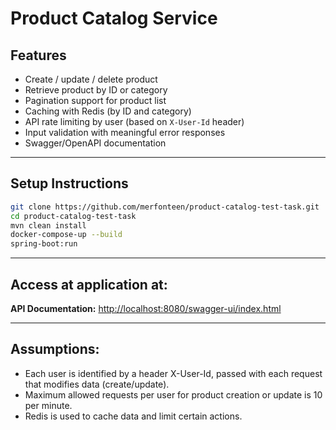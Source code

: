 # Product Catalog Service  

## Features  

- Create / update / delete product  
- Retrieve product by ID or category  
- Pagination support for product list  
- Caching with Redis (by ID and category)  
- API rate limiting by user (based on `X-User-Id` header)  
- Input validation with meaningful error responses  
- Swagger/OpenAPI documentation  
 
---  

## Setup Instructions  

```bash
git clone https://github.com/merfonteen/product-catalog-test-task.git
cd product-catalog-test-task  
mvn clean install
docker-compose-up --build
spring-boot:run
````

---

## Access at application at:  

**API Documentation:** [http://localhost:8080/swagger-ui/index.html](http://localhost:8080/swagger-ui.html)

---

## Assumptions:  

- Each user is identified by a header X-User-Id, passed with each request that modifies data (create/update).
- Maximum allowed requests per user for product creation or update is 10 per minute.
- Redis is used to cache data and limit certain actions.


